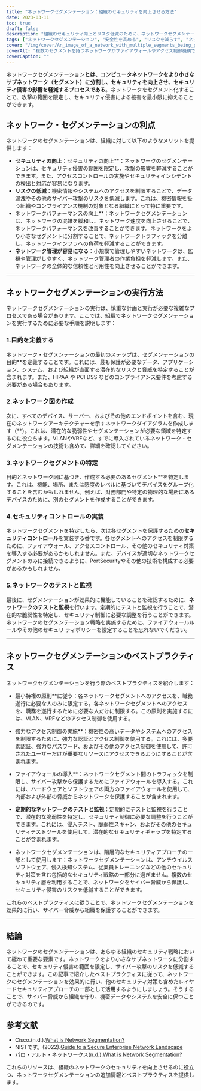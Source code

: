 ```yaml
---
title: "ネットワークセグメンテーション：組織のセキュリティを向上させる方法"
date: 2023-03-11
toc: true
draft: false
description: "組織のセキュリティ向上とリスク低減のために、ネットワークセグメンテーションを行う方法について解説しています。"
tags: ["ネットワークセグメンテーション", "安全性を高める", "リスクを減らす", "ネットワークパフォーマンス", "網管理", "セキュリティ制御", "ファイアウォール", "アクセス制御", "おことわり", "認証", "テスティング", "モニタリング", "サイバー脅威", "情報漏えい", "ネットワークアーキテクチャ", "包括的安全保障", "かいそうセキュリティ", "脆弱性", "サイバー攻撃", "社員教育"]
cover: "/img/cover/An_image_of_a_network_with_multiple_segments_being_protected.png"
coverAlt: "複数のセグメントを持つネットワークがファイアウォールやアクセス制御機構で保護されており、ネットワークの外にいるハッカーが侵入を試みているイメージです。"
coverCaption: ""
---
```


ネットワークセグメンテーション**とは、コンピュータネットワークをより小さなサブネットワーク（セグメント）に分割し、**セキュリティを向上させ**、セキュリティ侵害の影響を軽減するプロセスである**。ネットワークをセグメント化することで、攻撃の範囲を限定し、セキュリティ侵害による被害を最小限に抑えることができます。

## ネットワーク・セグメンテーションの利点

ネットワークのセグメンテーションは、組織に対して以下のようなメリットを提供します：

- **セキュリティの向上**：セキュリティの向上**：ネットワークのセグメンテーションは、セキュリティ侵害の範囲を限定し、攻撃の影響を軽減することができます。また、アクセスコントロールの実施やセキュリティインシデントの検出と対応が容易になります。
- **リスクの低減**：機密情報やシステムへのアクセスを制限することで、データ漏洩やその他のサイバー攻撃のリスクを低減します。これは、機密情報を扱う組織やコンプライアンス規制の対象となる組織にとって特に重要です。
- ネットワークパフォーマンスの向上**：ネットワークセグメンテーションは、ネットワークの混雑を緩和し、ネットワーク速度を向上させることで、ネットワークパフォーマンスを改善することができます。ネットワークをより小さなセグメントに分割することで、ネットワークトラフィックを分離し、ネットワークインフラへの負荷を軽減することができます。
- **ネットワーク管理が容易になる**：小規模で管理しやすいネットワークは、監視や管理がしやすく、ネットワーク管理者の作業負担を軽減します。また、ネットワークの全体的な信頼性と可用性を向上させることができます。

____

## ネットワークセグメンテーションの実行方法

ネットワークセグメンテーションの実行は、慎重な計画と実行が必要な複雑なプロセスである場合があります。ここでは、組織でネットワークセグメンテーションを実行するために必要な手順を説明します：

### 1.目的を定義する

ネットワーク・セグメンテーションの最初のステップは、セグメンテーションの目的**を定義することです。これには、最も保護が必要なデータ、アプリケーション、システム、および組織が直面する潜在的なリスクと脅威を特定することが含まれます。また、HIPAA や PCI DSS などのコンプライアンス要件を考慮する必要がある場合もあります。

### 2.ネットワーク図の作成

次に、すべてのデバイス、サーバー、およびその他のエンドポイントを含む、現在のネットワークアーキテクチャーを示すネットワークダイアグラムを作成します（**）。これは、潜在的な脆弱性やセグメンテーションが必要な領域を特定するのに役立ちます。VLANやVRFなど、すでに導入されているネットワーク・セグメンテーションの技術も含めて、詳細を確認してください。

### 3.ネットワークセグメントの特定

目的とネットワーク図に基づき、作成する必要のあるセグメント**を特定します。これは、機能、場所、または感度のレベルに基づいてデバイスをグループ化することを含むかもしれません。例えば、財務部門や特定の物理的な場所にあるデバイスのために、別のセグメントを作成することができます。

### 4.セキュリティコントロールの実装

ネットワークセグメントを特定したら、次は各セグメントを保護するための**セキュリティコントロール**を実装する番です。各セグメントへのアクセスを制限するために、ファイアウォール、アクセスコントロール、その他のセキュリティ対策を導入する必要があるかもしれません。また、デバイスが適切なネットワークセグメントのみに接続できるように、PortSecurityやその他の技術を構成する必要があるかもしれません。

### 5.ネットワークのテストと監視

最後に、セグメンテーションが効果的に機能していることを確認するために、**ネットワークのテストと監視**を行います。定期的にテストと監視を行うことで、潜在的な脆弱性を特定し、セキュリティ制御に必要な調整を行うことができます。ネットワークのセグメンテーション戦略を実施するために、ファイアウォールルールやその他のセキュリ ティポリシーを設定することを忘れないでください。

____

## ネットワークセグメンテーションのベストプラクティス

ネットワークセグメンテーションを行う際のベストプラクティスを紹介します：

- 最小特権の原則**に従う：各ネットワークセグメントへのアクセスを、職務遂行に必要な人のみに限定する。各ネットワークセグメントへのアクセスを、職務を遂行するために必要な人だけに制限する。この原則を実施するには、VLAN、VRFなどのアクセス制御を使用する。

- 強力なアクセス制御の実施**：機密性の高いデータやシステムへのアクセスを制限するために、強力な認証とアクセス制御を使用する。これには、多要素認証、強力なパスワード、およびその他のアクセス制御を使用して、許可されたユーザーだけが重要なリソースにアクセスできるようにすることが含まれます。

- ファイアウォールの導入**：ネットワークセグメント間のトラフィックを制限し、サイバー攻撃から保護するためにファイアウォールを導入する。これには、ハードウェアとソフトウェアの両方のファイアウォールを使用して、内部および外部の脅威からネットワークを保護することが含まれます。

- **定期的なネットワークのテストと監視**：定期的にテストと監視を行うことで、潜在的な脆弱性を特定し、セキュリティ制御に必要な調整を行うことができます。これには、侵入テスト、脆弱性スキャン、およびその他のセキュリティテストツールを使用して、潜在的なセキュリティギャップを特定することが含まれます。

- ネットワークセグメンテーションは、階層的なセキュリティアプローチの一部として使用します：ネットワークセグメンテーションは、アンチウイルスソフトウェア、侵入検知システム、従業員トレーニングなどの他のセキュリティ対策を含む包括的なセキュリティ戦略の一部分に過ぎません。複数のセキュリティ層を利用することで、ネットワークをサイバー脅威から保護し、セキュリティ侵害のリスクを低減することができます。

これらのベストプラクティスに従うことで、ネットワークセグメンテーションを効果的に行い、サイバー脅威から組織を保護することができます。

____

## 結論

ネットワークのセグメンテーションは、あらゆる組織のセキュリティ戦略において極めて重要な要素です。ネットワークをより小さなサブネットワークに分割することで、セキュリティ侵害の範囲を限定し、サイバー攻撃のリスクを低減することができます。この記事で紹介したベストプラクティスに従って、ネットワークのセグメンテーションを効果的に行い、他のセキュリティ対策も含めたレイヤードセキュリティアプローチの一部として活用するようにしましょう。そうすることで、サイバー脅威から組織を守り、機密データやシステムを安全に保つことができるのです。

## 参考文献

- Cisco.(n.d.).[What is Network Segmentation?](https://www.cisco.com/c/en/us/products/security/what-is-network-segmentation.html)
- NISTです。(2022).[Guide to a Secure Enterprise Network Landscape](https://nvlpubs.nist.gov/nistpubs/SpecialPublications/NIST.SP.800-215.pdf)
- パロ・アルト・ネットワークス(n.d.).[What is Network Segmentation?](https://www.paloaltonetworks.com/cyberpedia/what-is-network-segmentation)

これらのリソースは、組織のネットワークのセキュリティを向上させるのに役立つ、ネットワークセグメンテーションの追加情報とベストプラクティスを提供します。
